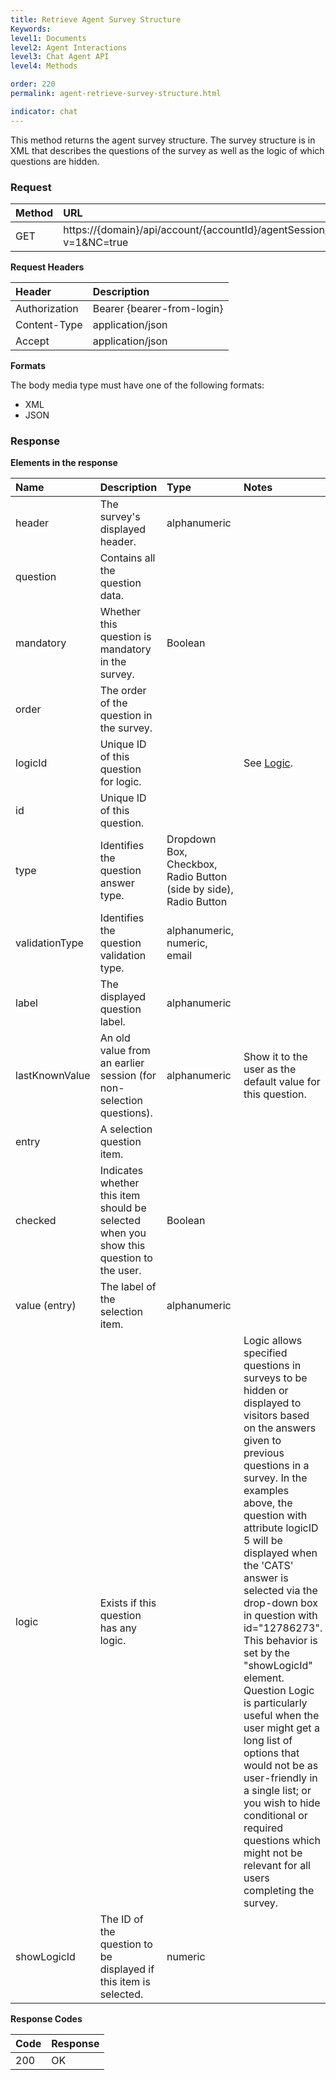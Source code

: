 ```yaml
---
title: Retrieve Agent Survey Structure
Keywords:
level1: Documents
level2: Agent Interactions
level3: Chat Agent API
level4: Methods

order: 220
permalink: agent-retrieve-survey-structure.html

indicator: chat
---
```

This method returns the agent survey structure. The survey structure is in XML that describes the questions of the survey as well as the logic of which questions are hidden.

### Request

| Method | URL |
| :--- | :--- |
| GET | https://{domain}/api/account/{accountId}/agentSession/{agentSessionId}/chat/{chatId}/survey?v=1&NC=true  |

**Request Headers**

| Header | Description |
| :--- | :--- |
| Authorization| Bearer {bearer-from-login} |
| Content-Type | application/json |
| Accept | application/json |

**Formats**

The body media type must have one of the following formats:

- XML
- JSON

### Response

**Elements in the response**

| Name | Description | Type | Notes |
| :--- | :--- | :--- | :--- |
| header | The survey's displayed header. | alphanumeric | |
| question | Contains all the question data. | | |
| mandatory | Whether this question is mandatory in the survey. | Boolean | |
| order | The order of the question in the survey. | | |
| logicId | Unique ID of this question for logic. | | See [Logic](#logic).|
| id | Unique ID of this question. | | |
| type | Identifies the question answer type. | Dropdown Box, Checkbox, Radio Button (side by side), Radio Button | |
| validationType | Identifies the question validation type. | alphanumeric, numeric, email | |
| label | The displayed question label. | alphanumeric | |
| lastKnownValue | An old value from an earlier session (for non-selection questions). | alphanumeric | Show it to the user as the default value for this question. |
| entry | A selection question item. | | |
| checked | Indicates whether this item should be selected when you show this question to the user. | Boolean | |
| value (entry) | The label of the selection item. | alphanumeric | |
| <a name="logic"></a>logic | Exists if this question has any logic. | | Logic allows specified questions in surveys to be hidden or displayed to visitors based on the answers given to previous questions in a survey. In the examples above, the question with attribute logicID 5 will be displayed when the 'CATS' answer is selected via the drop-down box in question with id="12786273". This behavior is set by the "showLogicId" element. Question Logic is particularly useful when the user might get a long list of options that would not be as user-friendly in a single list; or you wish to hide conditional or required questions which might not be relevant for all users completing the survey. |
| showLogicId | The ID of the question to be displayed if this item is selected. | numeric | |

**Response Codes**

| Code | Response | 
| :--- | :--- |
| 200 | OK |
